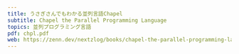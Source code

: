 ```yaml
---
title: うさぎさんでもわかる並列言語Chapel
subtitle: Chapel the Parallel Programming Language
topics: 並列プログラミング言語
pdf: chpl.pdf
web: https://zenn.dev/nextzlog/books/chapel-the-parallel-programming-language
---
```


